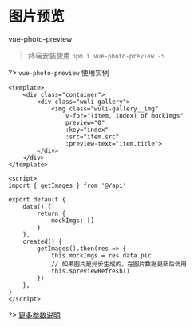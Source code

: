 # 图片预览

vue-photo-preview

> 终端安装使用 `npm i vue-photo-preview -S`

?> `vue-photo-preview` 使用实例

``` vue
<template>
    <div class="container">
        <div class="wuli-gallery">
            <img class="wuli-gallery__img" 
                v-for="(item, index) of mockImgs" 
                preview="0" 
                :key="index"
                :src="item.src" 
                :preview-text="item.title">
        </div>
    </div>
</template>

<script>
import { getImages } from '@/api'

export default {
    data() {
        return {
            mockImgs: []
        }
    },
    created() {
        getImages().then(res => {
            this.mockImgs = res.data.pic
            // 如果图片是异步生成的，在图片数据更新后调用
            this.$previewRefresh()
        })
    },
}
</script>
```

?> [更多参数说明](http://photoswipe.com/documentation/options.html)

